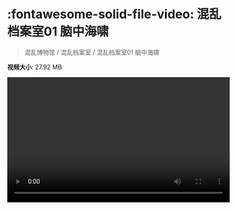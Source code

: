 # :fontawesome-solid-file-video: 混乱档案室01 脑中海啸

> 混乱博物馆 / 混乱档案室 / 混乱档案室01 脑中海啸

**视频大小**: 27.92 MB

<video id="V-14b3398f4461d601f2ec83e87407a561" width="512" height="288" preload="none" playsinline webkit-playsinline></video>
